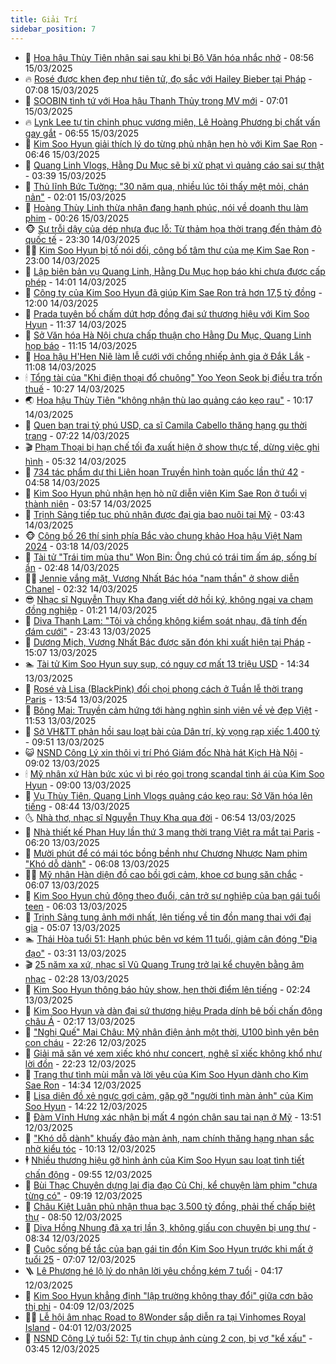```yaml
---
title: Giải Trí
sidebar_position: 7
---
```


<!-- dantri-giai-tri:START -->
- 🤩 [Hoa hậu Thùy Tiên nhận sai sau khi bị Bộ Văn hóa nhắc nhở](https://dantri.com.vn/giai-tri/hoa-hau-thuy-tien-nhan-sai-sau-khi-bi-bo-van-hoa-nhac-nho-20250315142757259.htm) - 08:56 15/03/2025
- 🔥 [Rosé được khen đẹp như tiên tử, đọ sắc với Hailey Bieber tại Pháp](https://dantri.com.vn/giai-tri/rose-duoc-khen-dep-nhu-tien-tu-do-sac-voi-hailey-bieber-tai-phap-20250313165846000.htm) - 07:08 15/03/2025
- 🚀 [SOOBIN tình tứ với Hoa hậu Thanh Thủy trong MV mới](https://dantri.com.vn/giai-tri/soobin-tinh-tu-voi-hoa-hau-thanh-thuy-trong-mv-moi-20250314220542720.htm) - 07:01 15/03/2025
- 🔥 [Lynk Lee tự tin chinh phục vương miện, Lê Hoàng Phương bị chất vấn gay gắt](https://dantri.com.vn/giai-tri/lynk-lee-tu-tin-chinh-phuc-vuong-mien-le-hoang-phuong-bi-chat-van-gay-gat-20250315101125518.htm) - 06:55 15/03/2025
- 🌈 [Kim Soo Hyun giải thích lý do từng phủ nhận hẹn hò với Kim Sae Ron](https://dantri.com.vn/giai-tri/kim-soo-hyun-giai-thich-ly-do-tung-phu-nhan-hen-ho-voi-kim-sae-ron-20250315111237228.htm) - 06:46 15/03/2025
- 📝 [Quang Linh Vlogs, Hằng Du Mục sẽ bị xử phạt vì quảng cáo sai sự thật](https://dantri.com.vn/giai-tri/quang-linh-vlogs-hang-du-muc-se-bi-xu-phat-vi-quang-cao-sai-su-that-20250315082114803.htm) - 03:39 15/03/2025
- 💪 [Thủ lĩnh Bức Tường: &quot;30 năm qua, nhiều lúc tôi thấy mệt mỏi, chán nản&quot;](https://dantri.com.vn/giai-tri/thu-linh-buc-tuong-30-nam-qua-nhieu-luc-toi-thay-met-moi-chan-nan-20250314185509590.htm) - 02:01 15/03/2025
- 🤡 [Hoàng Thùy Linh thừa nhận đang hạnh phúc, nói về doanh thu làm phim](https://dantri.com.vn/giai-tri/hoang-thuy-linh-thua-nhan-dang-hanh-phuc-noi-ve-doanh-thu-lam-phim-20250315013047795.htm) - 00:26 15/03/2025
- 🐵 [Sự trỗi dậy của dép nhựa đục lỗ: Từ thảm họa thời trang đến thảm đỏ quốc tế](https://dantri.com.vn/giai-tri/su-troi-day-cua-dep-nhua-duc-lo-tu-tham-hoa-thoi-trang-den-tham-do-quoc-te-20250312111459638.htm) - 23:30 14/03/2025
- 🧑‍🏫 [Kim Soo Hyun bị tố nói dối, công bố tâm thư của mẹ Kim Sae Ron](https://dantri.com.vn/giai-tri/kim-soo-hyun-bi-to-noi-doi-cong-bo-tam-thu-cua-me-kim-sae-ron-20250314200757713.htm) - 23:00 14/03/2025
- 💂 [Lập biên bản vụ Quang Linh, Hằng Du Mục họp báo khi chưa được cấp phép](https://dantri.com.vn/giai-tri/lap-bien-ban-vu-quang-linh-hang-du-muc-hop-bao-khi-chua-duoc-cap-phep-20250314193537948.htm) - 14:01 14/03/2025
- 🤠 [Công ty của Kim Soo Hyun đã giúp Kim Sae Ron trả hơn 17,5 tỷ đồng](https://dantri.com.vn/giai-tri/cong-ty-cua-kim-soo-hyun-da-giup-kim-sae-ron-tra-hon-175-ty-dong-20250314160610999.htm) - 12:00 14/03/2025
- 🫶 [Prada tuyên bố chấm dứt hợp đồng đại sứ thương hiệu với Kim Soo Hyun](https://dantri.com.vn/giai-tri/prada-tuyen-bo-cham-dut-hop-dong-dai-su-thuong-hieu-voi-kim-soo-hyun-20250314175313542.htm) - 11:37 14/03/2025
- 🦏 [Sở Văn hóa Hà Nội chưa chấp thuận cho Hằng Du Mục, Quang Linh họp báo](https://dantri.com.vn/giai-tri/so-van-hoa-ha-noi-chua-chap-thuan-cho-hang-du-muc-quang-linh-hop-bao-20250314173543649.htm) - 11:15 14/03/2025
- 🧰 [Hoa hậu H&#39;Hen Niê làm lễ cưới với chồng nhiếp ảnh gia ở Đắk Lắk](https://dantri.com.vn/giai-tri/hoa-hau-hhen-nie-lam-le-cuoi-voi-chong-nhiep-anh-gia-o-dak-lak-20250314164831967.htm) - 11:08 14/03/2025
- 🕯 [Tổng tài của &quot;Khi điện thoại đổ chuông&quot; Yoo Yeon Seok bị điều tra trốn thuế](https://dantri.com.vn/giai-tri/tong-tai-cua-khi-dien-thoai-do-chuong-yoo-yeon-seok-bi-dieu-tra-tron-thue-20250314162618802.htm) - 10:27 14/03/2025
- 🌏 [Hoa hậu Thùy Tiên &quot;không nhận thù lao quảng cáo kẹo rau&quot;](https://dantri.com.vn/giai-tri/hoa-hau-thuy-tien-khong-nhan-thu-lao-quang-cao-keo-rau-20250314160021125.htm) - 10:17 14/03/2025
- 🌈 [Quen bạn trai tỷ phú USD, ca sĩ Camila Cabello thăng hạng gu thời trang](https://dantri.com.vn/giai-tri/quen-ban-trai-ty-phu-usd-ca-si-camila-cabello-thang-hang-gu-thoi-trang-20250314104915141.htm) - 07:22 14/03/2025
- 🎬 [Phạm Thoại bị hạn chế tối đa xuất hiện ở show thực tế, dừng việc ghi hình](https://dantri.com.vn/giai-tri/pham-thoai-bi-han-che-toi-da-xuat-hien-o-show-thuc-te-dung-viec-ghi-hinh-20250314121843065.htm) - 05:32 14/03/2025
- 👀 [734 tác phẩm dự thi Liên hoan Truyền hình toàn quốc lần thứ 42](https://dantri.com.vn/giai-tri/734-tac-pham-du-thi-lien-hoan-truyen-hinh-toan-quoc-lan-thu-42-20250314103551674.htm) - 04:58 14/03/2025
- 🧰 [Kim Soo Hyun phủ nhận hẹn hò nữ diễn viên Kim Sae Ron ở tuổi vị thành niên](https://dantri.com.vn/giai-tri/kim-soo-hyun-phu-nhan-hen-ho-nu-dien-vien-kim-sae-ron-o-tuoi-vi-thanh-nien-20250314104623566.htm) - 03:57 14/03/2025
- 🧰 [Trịnh Sảng tiếp tục phủ nhận được đại gia bao nuôi tại Mỹ](https://dantri.com.vn/giai-tri/trinh-sang-tiep-tuc-phu-nhan-duoc-dai-gia-bao-nuoi-tai-my-20250314101240068.htm) - 03:43 14/03/2025
- 🐵 [Công bố 26 thí sinh phía Bắc vào chung khảo Hoa hậu Việt Nam 2024](https://dantri.com.vn/giai-tri/cong-bo-26-thi-sinh-phia-bac-vao-chung-khao-hoa-hau-viet-nam-2024-20250314095240717.htm) - 03:18 14/03/2025
- 🐘 [Tài tử &quot;Trái tim mùa thu&quot; Won Bin: Ông chú có trái tim ấm áp, sống bí ẩn](https://dantri.com.vn/giai-tri/tai-tu-trai-tim-mua-thu-won-bin-ong-chu-co-trai-tim-am-ap-song-bi-an-20250313171342179.htm) - 02:48 14/03/2025
- 🧑‍💻 [Jennie vắng mặt, Vương Nhất Bác hóa &quot;nam thần&quot; ở show diễn Chanel](https://dantri.com.vn/giai-tri/jennie-vang-mat-vuong-nhat-bac-hoa-nam-than-o-show-dien-chanel-20250313155318673.htm) - 02:32 14/03/2025
- 😎 [Nhạc sĩ Nguyễn Thụy Kha đang viết dở hồi ký, không ngại va chạm đồng nghiệp](https://dantri.com.vn/giai-tri/nhac-si-nguyen-thuy-kha-dang-viet-do-hoi-ky-khong-ngai-va-cham-dong-nghiep-20250313183905999.htm) - 01:21 14/03/2025
- 🧰 [Diva Thanh Lam: &quot;Tôi và chồng không kiểm soát nhau, đã tính đến đám cưới&quot;](https://dantri.com.vn/giai-tri/diva-thanh-lam-toi-va-chong-khong-kiem-soat-nhau-da-tinh-den-dam-cuoi-20250313174215902.htm) - 23:43 13/03/2025
- 🧰 [Dương Mịch, Vương Nhất Bác được săn đón khi xuất hiện tại Pháp](https://dantri.com.vn/giai-tri/duong-mich-vuong-nhat-bac-duoc-san-don-khi-xuat-hien-tai-phap-20250312152057749.htm) - 15:07 13/03/2025
- 🏊 [Tài tử Kim Soo Hyun suy sụp, có nguy cơ mất 13 triệu USD](https://dantri.com.vn/giai-tri/tai-tu-kim-soo-hyun-suy-sup-co-nguy-co-mat-13-trieu-usd-20250313153135287.htm) - 14:34 13/03/2025
- 🌋 [Rosé và Lisa &lpar;BlackPink&rpar; đối chọi phong cách ở Tuần lễ thời trang Paris](https://dantri.com.vn/giai-tri/rose-va-lisa-blackpink-doi-choi-phong-cach-o-tuan-le-thoi-trang-paris-20250313122359626.htm) - 13:54 13/03/2025
- 🔭 [Bông Mai: Truyền cảm hứng tới hàng nghìn sinh viên về vẻ đẹp Việt](https://dantri.com.vn/giai-tri/bong-mai-truyen-cam-hung-toi-hang-nghin-sinh-vien-ve-ve-dep-viet-20250313203545919.htm) - 11:53 13/03/2025
- 📝 [Sở VH&amp;TT phản hồi sau loạt bài của Dân trí, kỳ vọng rạp xiếc 1.400 tỷ](https://dantri.com.vn/giai-tri/so-vhtt-phan-hoi-sau-loat-bai-cua-dan-tri-ky-vong-rap-xiec-1400-ty-20250313155200365.htm) - 09:51 13/03/2025
- 😺 [NSND Công Lý xin thôi vị trí Phó Giám đốc Nhà hát Kịch Hà Nội](https://dantri.com.vn/giai-tri/nsnd-cong-ly-xin-thoi-vi-tri-pho-giam-doc-nha-hat-kich-ha-noi-20250313153619535.htm) - 09:02 13/03/2025
- 🕯 [Mỹ nhân xứ Hàn bức xúc vì bị réo gọi trong scandal tình ái của Kim Soo Hyun](https://dantri.com.vn/giai-tri/my-nhan-xu-han-buc-xuc-vi-bi-reo-goi-trong-scandal-tinh-ai-cua-kim-soo-hyun-20250313121923711.htm) - 09:00 13/03/2025
- 🦄 [Vụ Thùy Tiên, Quang Linh Vlogs quảng cáo kẹo rau: Sở Văn hóa lên tiếng](https://dantri.com.vn/giai-tri/vu-thuy-tien-quang-linh-vlogs-quang-cao-keo-rau-so-van-hoa-len-tieng-20250313145022201.htm) - 08:44 13/03/2025
- 🌜 [Nhà thơ, nhạc sĩ Nguyễn Thụy Kha qua đời](https://dantri.com.vn/giai-tri/nha-tho-nhac-si-nguyen-thuy-kha-qua-doi-20250313134208549.htm) - 06:54 13/03/2025
- 👹 [Nhà thiết kế Phan Huy lần thứ 3 mang thời trang Việt ra mắt tại Paris](https://dantri.com.vn/giai-tri/nha-thiet-ke-phan-huy-lan-thu-3-mang-thoi-trang-viet-ra-mat-tai-paris-20250312143523823.htm) - 06:20 13/03/2025
- 🚀 [Mười phút để có mái tóc bồng bềnh như Chương Nhược Nam phim &quot;Khó dỗ dành&quot;](https://dantri.com.vn/giai-tri/muoi-phut-de-co-mai-toc-bong-benh-nhu-chuong-nhuoc-nam-phim-kho-do-danh-20250311145921248.htm) - 06:08 13/03/2025
- 🧑‍💻 [Mỹ nhân Hàn diện đồ cao bồi gợi cảm, khoe cơ bụng săn chắc](https://dantri.com.vn/giai-tri/my-nhan-han-dien-do-cao-boi-goi-cam-khoe-co-bung-san-chac-20250313021029184.htm) - 06:07 13/03/2025
- 🦩 [Kim Soo Hyun chủ động theo đuổi, cản trở sự nghiệp của bạn gái tuổi teen](https://dantri.com.vn/giai-tri/kim-soo-hyun-chu-dong-theo-duoi-can-tro-su-nghiep-cua-ban-gai-tuoi-teen-20250313111353576.htm) - 06:03 13/03/2025
- 💫 [Trịnh Sảng tung ảnh mới nhất, lên tiếng về tin đồn mang thai với đại gia](https://dantri.com.vn/giai-tri/trinh-sang-tung-anh-moi-nhat-len-tieng-ve-tin-don-mang-thai-voi-dai-gia-20250313094004467.htm) - 05:07 13/03/2025
- 🏊 [Thái Hòa tuổi 51: Hạnh phúc bên vợ kém 11 tuổi, giảm cân đóng &quot;Địa đạo&quot;](https://dantri.com.vn/giai-tri/thai-hoa-tuoi-51-hanh-phuc-ben-vo-kem-11-tuoi-giam-can-dong-dia-dao-20250311070819438.htm) - 03:31 13/03/2025
- 🎬 [25 năm xa xứ, nhạc sĩ Vũ Quang Trung trở lại kể chuyện bằng âm nhạc](https://dantri.com.vn/giai-tri/25-nam-xa-xu-nhac-si-vu-quang-trung-tro-lai-ke-chuyen-bang-am-nhac-20250313084004395.htm) - 02:28 13/03/2025
- 💃 [Kim Soo Hyun thông báo hủy show, hẹn thời điểm lên tiếng](https://dantri.com.vn/giai-tri/kim-soo-hyun-thong-bao-huy-show-hen-thoi-diem-len-tieng-20250313085918481.htm) - 02:24 13/03/2025
- 🌊 [Kim Soo Hyun và dàn đại sứ thương hiệu Prada dính bê bối chấn động châu Á](https://dantri.com.vn/giai-tri/kim-soo-hyun-va-dan-dai-su-thuong-hieu-prada-dinh-be-boi-chan-dong-chau-a-20250312033927428.htm) - 02:17 13/03/2025
- 🧰 [&quot;Nghị Quế&quot; Mai Châu: Mỹ nhân điện ảnh một thời, U100 bình yên bên con cháu](https://dantri.com.vn/giai-tri/nghi-que-mai-chau-my-nhan-dien-anh-mot-thoi-u100-binh-yen-ben-con-chau-20250312093029122.htm) - 22:26 12/03/2025
- 🦣 [Giải mã săn vé xem xiếc khó như concert, nghệ sĩ xiếc không khổ như lời đồn](https://dantri.com.vn/giai-tri/giai-ma-san-ve-xem-xiec-kho-nhu-concert-nghe-si-xiec-khong-kho-nhu-loi-don-20250312171333837.htm) - 22:23 12/03/2025
- 🥷 [Trang thư tình mùi mẫn và lời yêu của Kim Soo Hyun dành cho Kim Sae Ron](https://dantri.com.vn/giai-tri/trang-thu-tinh-mui-man-va-loi-yeu-cua-kim-soo-hyun-danh-cho-kim-sae-ron-20250312211331588.htm) - 14:34 12/03/2025
- 🦏 [Lisa diện đồ xẻ ngực gợi cảm, gặp gỡ &quot;người tình màn ảnh&quot; của Kim Soo Hyun](https://dantri.com.vn/giai-tri/lisa-dien-do-xe-nguc-goi-cam-gap-go-nguoi-tinh-man-anh-cua-kim-soo-hyun-20250312125706088.htm) - 14:22 12/03/2025
- 🫶 [Đàm Vĩnh Hưng xác nhận bị mất 4 ngón chân sau tai nạn ở Mỹ](https://dantri.com.vn/giai-tri/dam-vinh-hung-xac-nhan-bi-mat-4-ngon-chan-sau-tai-nan-o-my-20250312200017829.htm) - 13:51 12/03/2025
- 💼 [&quot;Khó dỗ dành&quot; khuấy đảo màn ảnh, nam chính thăng hạng nhan sắc nhờ kiểu tóc](https://dantri.com.vn/giai-tri/kho-do-danh-khuay-dao-man-anh-nam-chinh-thang-hang-nhan-sac-nho-kieu-toc-20250312162046660.htm) - 10:13 12/03/2025
- 🕴 [Nhiều thương hiệu gỡ hình ảnh của Kim Soo Hyun sau loạt tình tiết chấn động](https://dantri.com.vn/giai-tri/nhieu-thuong-hieu-go-hinh-anh-cua-kim-soo-hyun-sau-loat-tinh-tiet-chan-dong-20250312163859667.htm) - 09:55 12/03/2025
- 🐲 [Bùi Thạc Chuyên dựng lại địa đạo Củ Chi, kể chuyện làm phim &quot;chưa từng có&quot;](https://dantri.com.vn/giai-tri/bui-thac-chuyen-dung-lai-dia-dao-cu-chi-ke-chuyen-lam-phim-chua-tung-co-20250312123822825.htm) - 09:19 12/03/2025
- 🐘 [Châu Kiệt Luân phủ nhận thua bạc 3.500 tỷ đồng, phải thế chấp biệt thự](https://dantri.com.vn/giai-tri/chau-kiet-luan-phu-nhan-thua-bac-3500-ty-dong-phai-the-chap-biet-thu-20250312154437637.htm) - 08:50 12/03/2025
- 🤭 [Diva Hồng Nhung đã xạ trị lần 3, không giấu con chuyện bị ung thư](https://dantri.com.vn/giai-tri/diva-hong-nhung-da-xa-tri-lan-3-khong-giau-con-chuyen-bi-ung-thu-20250312140055100.htm) - 08:34 12/03/2025
- 💯 [Cuộc sống bế tắc của bạn gái tin đồn Kim Soo Hyun trước khi mất ở tuổi 25](https://dantri.com.vn/giai-tri/cuoc-song-be-tac-cua-ban-gai-tin-don-kim-soo-hyun-truoc-khi-mat-o-tuoi-25-20250312123614202.htm) - 07:07 12/03/2025
- 🪜 [Lê Phương hé lộ lý do nhận lời yêu chồng kém 7 tuổi](https://dantri.com.vn/giai-tri/le-phuong-he-lo-ly-do-nhan-loi-yeu-chong-kem-7-tuoi-20250312101401382.htm) - 04:17 12/03/2025
- 👹 [Kim Soo Hyun khẳng định &quot;lập trường không thay đổi&quot; giữa cơn bão thị phi](https://dantri.com.vn/giai-tri/kim-soo-hyun-khang-dinh-lap-truong-khong-thay-doi-giua-con-bao-thi-phi-20250312105231259.htm) - 04:09 12/03/2025
- 🧑‍🏫 [Lễ hội âm nhạc Road to 8Wonder sắp diễn ra tại Vinhomes Royal Island](https://dantri.com.vn/giai-tri/le-hoi-am-nhac-road-to-8wonder-sap-dien-ra-tai-vinhomes-royal-island-20250312104717952.htm) - 04:01 12/03/2025
- 🐘 [NSND Công Lý tuổi 52: Tự tin chụp ảnh cùng 2 con, bị vợ &quot;kể xấu&quot;](https://dantri.com.vn/giai-tri/nsnd-cong-ly-tuoi-52-tu-tin-chup-anh-cung-2-con-bi-vo-ke-xau-20250312012958891.htm) - 03:45 12/03/2025<!-- dantri-giai-tri:END -->
